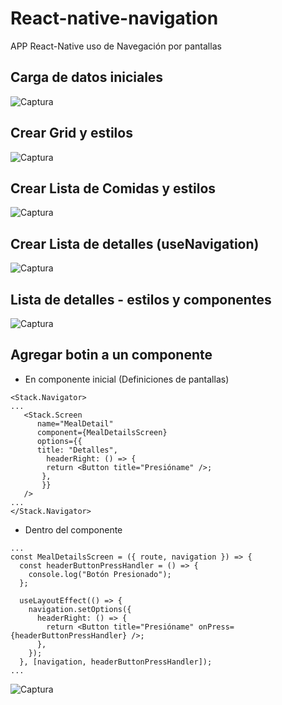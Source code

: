 # React-native-navigation
APP React-Native uso de Navegación por pantallas

## Carga de datos iniciales
![Captura](https://user-images.githubusercontent.com/7141537/165118268-dd267d88-118c-477b-be8a-e0b0f3e47482.PNG)

## Crear Grid y estilos
![Captura](https://user-images.githubusercontent.com/7141537/165127391-8273a9b0-a5ef-4c72-b50c-97726be68e83.PNG)

## Crear Lista de Comidas y estilos
![Captura](https://user-images.githubusercontent.com/7141537/165164057-dd6c3ae7-fa73-42a6-8b35-0e6754c86c05.PNG)

## Crear Lista de detalles (useNavigation)
![Captura](https://user-images.githubusercontent.com/7141537/165182707-79091df2-4a12-448a-a81d-2d44f5eb4768.PNG)

## Lista de detalles - estilos y componentes
![Captura](https://user-images.githubusercontent.com/7141537/165339577-ecf65162-eb0b-456f-9482-317ba0cfde81.PNG)

## Agregar botin a un componente
* En componente inicial (Definiciones de pantallas)
```
<Stack.Navigator>
...
   <Stack.Screen
      name="MealDetail"
      component={MealDetailsScreen}
      options={{
      title: "Detalles",
        headerRight: () => {
        return <Button title="Presióname" />;
       },
       }}
   />
...
</Stack.Navigator>
```

* Dentro del componente 
```
...
const MealDetailsScreen = ({ route, navigation }) => {
  const headerButtonPressHandler = () => {
    console.log("Botón Presionado");
  };

  useLayoutEffect(() => {
    navigation.setOptions({
      headerRight: () => {
        return <Button title="Presióname" onPress={headerButtonPressHandler} />;
      },
    });
  }, [navigation, headerButtonPressHandler]);
...
```
![Captura](https://user-images.githubusercontent.com/7141537/165346351-d75fc323-268f-49c3-91f9-627aaf842276.PNG)




